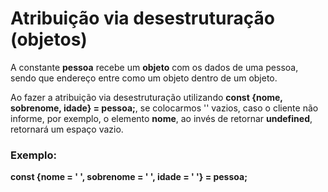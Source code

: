 # Atribuição via desestruturação (objetos)

A constante **pessoa** recebe um **objeto** com os dados de uma pessoa, sendo que endereço entre como um objeto dentro de um objeto.

Ao fazer a atribuição via desestruturação utilizando **const {nome, sobrenome, idade} = pessoa;**, se colocarmos '' vazios, caso o cliente não informe, por exemplo, o elemento **nome**, ao invés de retornar **undefined**, retornará um espaço vazio.

### Exemplo:

**const {nome = ' ', sobrenome = ' ', idade = ' '} = pessoa;**
